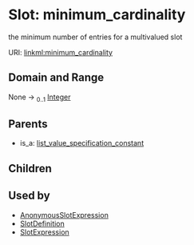 
# Slot: minimum_cardinality


the minimum number of entries for a multivalued slot

URI: [linkml:minimum_cardinality](https://w3id.org/linkml/minimum_cardinality)


## Domain and Range

None &#8594;  <sub>0..1</sub> [Integer](Integer.md)

## Parents

 *  is_a: [list_value_specification_constant](list_value_specification_constant.md)

## Children


## Used by

 * [AnonymousSlotExpression](AnonymousSlotExpression.md)
 * [SlotDefinition](SlotDefinition.md)
 * [SlotExpression](SlotExpression.md)

